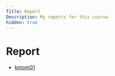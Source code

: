 ```yaml
---
Title: Report
Description: My reports for this course.
hidden: true
---
```


Report
=========================

* [kmom01](report/kmom01)